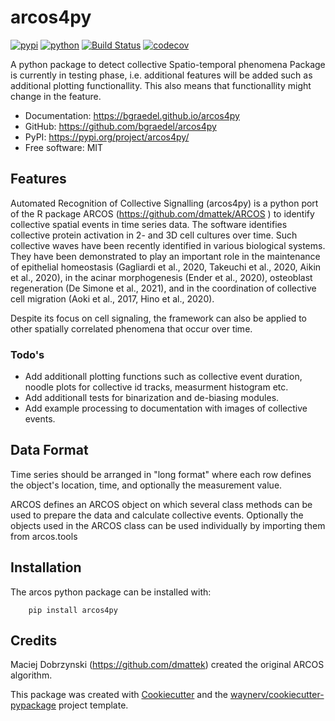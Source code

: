 # arcos4py


[![pypi](https://img.shields.io/pypi/v/arcos4py.svg)](https://pypi.org/project/arcos4py/)
[![python](https://img.shields.io/pypi/pyversions/arcos4py.svg)](https://pypi.org/project/arcos4py/)
[![Build Status](https://github.com/bgraedel/arcos4py/actions/workflows/dev.yml/badge.svg)](https://github.com/bgraedel/arcos4py/actions/workflows/dev.yml)
[![codecov](https://codecov.io/gh/bgraedel/arcos4py/branch/main/graphs/badge.svg)](https://codecov.io/github/bgraedel/arcos4py)



A python package to detect collective Spatio-temporal phenomena
Package is currently in testing phase, i.e. additional features will be added such as additional plotting functionallity.
This also means that functionallity might change in the feature.

* Documentation: <https://bgraedel.github.io/arcos4py>
* GitHub: <https://github.com/bgraedel/arcos4py>
* PyPI: <https://pypi.org/project/arcos4py/>
* Free software: MIT


## Features

Automated Recognition of Collective Signalling (arcos4py) is a python port of the R package ARCOS (https://github.com/dmattek/ARCOS
) to identify collective spatial events in time series data.
The software identifies collective protein activation in 2- and 3D cell cultures over time. Such collective waves have been recently identified in various biological systems.
They have been demonstrated to play an important role in the maintenance of epithelial homeostasis (Gagliardi et al., 2020, Takeuchi et al., 2020, Aikin et al., 2020),
in the acinar morphogenesis (Ender et al., 2020), osteoblast regeneration (De Simone et al., 2021), and in the coordination of collective cell migration (Aoki et al., 2017, Hino et al., 2020).

Despite its focus on cell signaling, the framework can also be applied to other spatially correlated phenomena that occur over time.

### Todo's
- Add additionall plotting functions such as collective event duration, noodle plots for collective id tracks, measurment histogram etc.
- Add additionall tests for binarization and de-biasing modules.
- Add example processing to documentation with images of collective events.

Data Format
-----------
Time series should be arranged in "long format" where each row defines the object's location, time, and optionally the measurement value.

ARCOS defines an ARCOS object on which several class methods can be used to prepare the data and calculate collective events.
Optionally the objects used in the ARCOS class can be used individually by importing them from arcos.tools

Installation
------------
The arcos python package can be installed with:

        pip install arcos4py

## Credits

Maciej Dobrzynski (https://github.com/dmattek) created the original ARCOS algorithm.

This package was created with [Cookiecutter](https://github.com/audreyr/cookiecutter) and the [waynerv/cookiecutter-pypackage](https://github.com/waynerv/cookiecutter-pypackage) project template.
